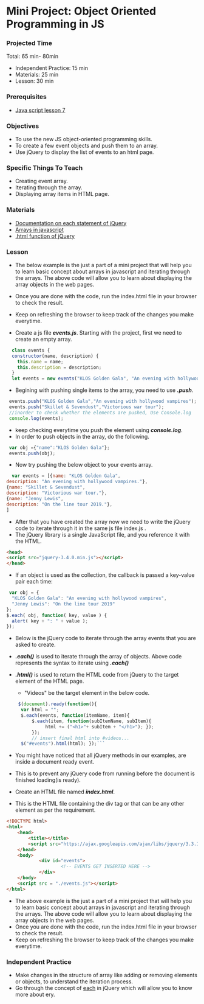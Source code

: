 # Mini Project: Object Oriented Programming in JS

### Projected Time

Total: 65 min- 80min
- Independent Practice: 15 min
- Materials: 25 min
- Lesson: 30 min

### Prerequisites

- [Java script lesson 7](../javascript/javascript-7-oop.md)


### Objectives

- To use the new JS object-oriented programming skills.
- To create a few event objects and push them to an array.
- Use jQuery to display the list of events to an html page.

### Specific Things To Teach

- Creating event array.
- Iterating through the array.
- Displaying array items in HTML page.

### Materials

- [Documentation on each statement of jQuery](http://api.jquery.com/jquery.each/)
- [Arrays in javascript](https://www.w3schools.com/js/js_arrays.asp)
- [.html function of jQuery](https://www.w3schools.com/jquery/html_html.asp)

### Lesson

- The below example is the just a part of a mini project that will help you to learn basic concept about arrays in javascript and iterating through the arrays. The above code will allow you to learn about displaying the array objects in the web pages.
- Once you are done with the code, run the index.html file in your browser to check the result.
- Keep on refreshing the browser to keep track of the changes you make everytime.

- Create a js file ***events.js***. Starting with the project, first we need to create an empty array.
```javascript
  class events {
  constructor(name, description) {
    this.name = name;
    this.description = description;
  }
  let events = new events("KLOS Golden Gala", "An evening with hollywood vampires");
```

- Begining with pushing single items to the array, you need to use ***.push***.
```javascript
 events.push("KLOS Golden Gala","An evening with hollywood vampires");
 events.push("Skillet & Sevendust","Victorious war tour");
 //inorder to check whether the elements are pushed, Use Console.log
 console.log(events);
```
- keep checking everytime you push the element using ***console.log***.
- In order to push objects in the array, do the following.
```javascript
 var obj ={"name":"KLOS Golden Gala"};
 events.push(obj);
```
- Now try pushing the below object to your events array.
```javascript
  var events = [{name: "KLOS Golden Gala",
description: "An evening with hollywood vampires."},
{name: "Skillet & Sevendust",
description: "Victorious war tour."},
{name: "Jenny Lewis",
description: "On the line tour 2019."},
]
```
- After that you have created the array now we need to write the jQuery code to iterate through it in the same js file index.js .
- The jQuery library is a single JavaScript file, and you reference it with the HTML.
```html
<head>
<script src="jquery-3.4.0.min.js"></script>
</head>
```

- If an object is used as the collection, the callback is passed a key-value pair each time:
```javascript
 var obj = {
  "KLOS Golden Gala": "An evening with hollywood vampires",
  "Jenny Lewis": "On the line tour 2019"
};
$.each( obj, function( key, value ) {
  alert( key + ": " + value );
});
```
- Below is the jQuery code to iterate through the array events that you are asked to create.
- ***.each()*** is used to iterate through the array of objects. Above code represents the syntax to iterate using ***.each()***
- ***.html()*** is used to return the HTML code from jQuery to the target element of the HTML page.
  - "Videos" be the target element in the below code.

  ```javascript
   $(document).ready(function(){
    var html = "";
    $.each(events, function(itemName, item){
        $.each(item, function(subItemName, subItem){
             html += ("<h1>"+ subItem + "</h1>"); });
        });
        // insert final html into #videos...
    $("#events").html(html); });```

- You might have noticed that all jQuery methods in our examples, are inside a document ready event.
- This is to prevent any jQuery code from running before the document is finished loading(is ready).

- Create an HTML file named ***index.html***. 
- This is the HTML file containing the div tag or that can be any other element as per the requirement.

```html
<!DOCTYPE html>
<html>
    <head>
        <title></title>
        <script src="https://ajax.googleapis.com/ajax/libs/jquery/3.3.1/jquery.min.js"></script>
    </head>
    <body>
            <div id="events">
                    <!-- EVENTS GET INSERTED HERE -->
            </div>
    </body>
    <script src = "./events.js"></script>
</html>
```

- The above example is the just a part of a mini project that will help you to learn basic concept about arrays in javascript and iterating through the arrays. The above code will allow you to learn about displaying the array objects in the web pages.
- Once you are done with the code, run the index.html file in your browser to check the result.
- Keep on refreshing the browser to keep track of the changes you make everytime.

### Independent Practice

- Make changes in the structure of array like adding or removing elements or objects, to understand the iteration process.
- Go through the concept of [each](http://api.jquery.com/jquery.each/) in jQuery which will allow you to know more about ery.




